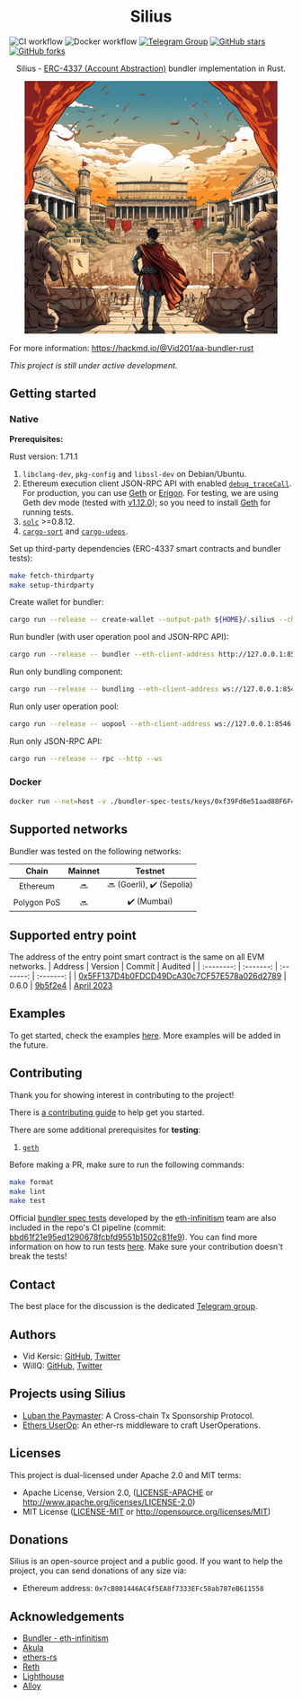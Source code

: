 # <h1 align="center"> Silius </h1>

![CI workflow](https://github.com/vid201/silius/actions/workflows/ci.yml/badge.svg)
![Docker workflow](https://github.com/vid201/silius/actions/workflows/publish_image.yml/badge.svg)
[![Telegram Group](https://img.shields.io/endpoint?color=neon&style=flat-square&url=https%3A%2F%2Ftg.sumanjay.workers.dev%2F%2BsKeRcN4j3MM3NmNk)](https://t.me/+sKeRcN4j3MM3NmNk)
[![GitHub stars](https://img.shields.io/github/stars/vid201/silius.svg?style=social&label=Star&maxAge=2592000)](https://github.com/vid201/silius/stargazers/)
[![GitHub forks](https://img.shields.io/github/forks/vid201/silius.svg?style=social&label=Fork&maxAge=2592000)](https://github.com/vid201/silius/network/)

<p align="center">Silius - <a href="https://eips.ethereum.org/EIPS/eip-4337">ERC-4337 (Account Abstraction)</a> bundler implementation in Rust.</p>

<p align="center">
    <img src="./docs/images/banner.png" width="450">
</p>

For more information: https://hackmd.io/@Vid201/aa-bundler-rust

<i>This project is still under active development.</i>

## Getting started

### Native

<b>Prerequisites:</b>

Rust version: 1.71.1

1. `libclang-dev`, `pkg-config` and `libssl-dev` on Debian/Ubuntu.
2. Ethereum execution client JSON-RPC API with enabled [`debug_traceCall`](https://geth.ethereum.org/docs/interacting-with-geth/rpc/ns-debug#debug_tracecall). For production, you can use [Geth](https://github.com/ethereum/go-ethereum) or [Erigon](https://github.com/ledgerwatch/erigon). For testing, we are using Geth dev mode (tested with [v1.12.0](https://github.com/ethereum/go-ethereum/releases/tag/v1.12.0)); so you need to install [Geth](https://geth.ethereum.org/docs/getting-started/installing-geth) for running tests.
3. [`solc`](https://docs.soliditylang.org/en/v0.8.17/installing-solidity.html) >=0.8.12.
4. [`cargo-sort`](https://crates.io/crates/cargo-sort) and [`cargo-udeps`](https://crates.io/crates/cargo-udeps).

Set up third-party dependencies (ERC-4337 smart contracts and bundler tests):

```bash
make fetch-thirdparty
make setup-thirdparty
```

Create wallet for bundler:

```bash
cargo run --release -- create-wallet --output-path ${HOME}/.silius --chain-id 5
```

Run bundler (with user operation pool and JSON-RPC API):

```bash
cargo run --release -- bundler --eth-client-address http://127.0.0.1:8545 --mnemonic-file ${HOME}/.silius/0xf39Fd6e51aad88F6F4ce6aB8827279cffFb92266 --beneficiary 0xf39Fd6e51aad88F6F4ce6aB8827279cffFb92266 --entry-points 0x5FF137D4b0FDCD49DcA30c7CF57E578a026d2789 --http --ws
```

Run only bundling component:

```bash
cargo run --release -- bundling --eth-client-address ws://127.0.0.1:8546 --mnemonic-file ${HOME}/.silius/0xf39Fd6e51aad88F6F4ce6aB8827279cffFb92266 --beneficiary 0xf39Fd6e51aad88F6F4ce6aB8827279cffFb92266 --entry-points 0x5FF137D4b0FDCD49DcA30c7CF57E578a026d2789
```

Run only user operation pool:

```bash
cargo run --release -- uopool --eth-client-address ws://127.0.0.1:8546 --entry-points 0x5FF137D4b0FDCD49DcA30c7CF57E578a026d2789
```

Run only JSON-RPC API:

```bash
cargo run --release -- rpc --http --ws
```

### Docker

```bash
docker run --net=host -v ./bundler-spec-tests/keys/0xf39Fd6e51aad88F6F4ce6aB8827279cffFb92266:/data/silius/0xf39Fd6e51aad88F6F4ce6aB8827279cffFb92266 -v ./db:/data/silius/db ghcr.io/vid201/silius:latest bundler --eth-client-address http://127.0.0.1:8545 --datadir data/silius --mnemonic-file data/silius/0xf39Fd6e51aad88F6F4ce6aB8827279cffFb92266 --beneficiary 0xf39Fd6e51aad88F6F4ce6aB8827279cffFb92266 --entry-points 0x5ff137d4b0fdcd49dca30c7cf57e578a026d2789 --http --http.addr 0.0.0.0 --http.port 3000 --http.api eth,debug,web3 --ws --ws.addr 0.0.0.0 --ws.port 3001 --ws.api eth,debug,web3 --eth-client-proxy-address http://127.0.0.1:8545
```

## Supported networks

Bundler was tested on the following networks:

| Chain         | Mainnet   | Testnet                                       |
| :--------:    | :-------: | :-------:                                     |
| Ethereum      | :soon:    | :soon: (Goerli), :heavy_check_mark: (Sepolia) |
| Polygon PoS   | :soon:    | :heavy_check_mark: (Mumbai)                   |

## Supported entry point
The address of the entry point smart contract is the same on all EVM networks.
| Address    | Version   | Commit    | Audited   |
| :--------: | :-------: | :-------: | :-------: |
| [0x5FF137D4b0FDCD49DcA30c7CF57E578a026d2789](https://blockscan.com/address/0x5FF137D4b0FDCD49DcA30c7CF57E578a026d2789) | 0.6.0 | [9b5f2e4](https://github.com/eth-infinitism/account-abstraction/commit/9b5f2e4bb30a81aa30761749d9e2e43fee64c768) | [April 2023](https://blog.openzeppelin.com/eip-4337-ethereum-account-abstraction-incremental-audit)

## Examples

To get started, check the examples [here](./examples/). More examples will be added in the future.

## Contributing

Thank you for showing interest in contributing to the project!

There is [a contributing guide](./CONTRIBUTING.md) to help get you started.

There are some additional prerequisites for **testing**:

1. [`geth`](https://geth.ethereum.org/docs/getting-started/installing-geth)

Before making a PR, make sure to run the following commands:

```bash
make format
make lint
make test
```

Official [bundler spec tests](https://github.com/eth-infinitism/bundler-spec-tests) developed by the [eth-infinitism](https://github.com/eth-infinitism/) team are also included in the repo's CI pipeline (commit: [bbd61f21e95ed1290678fcbfd9551b1502c81fe9](https://github.com/eth-infinitism/bundler-spec-tests/tree/bbd61f21e95ed1290678fcbfd9551b1502c81fe9)). You can find more information on how to run tests [here](https://github.com/eth-infinitism/bundler-spec-tests). Make sure your contribution doesn't break the tests!

## Contact

The best place for the discussion is the dedicated [Telegram group](https://t.me/+sKeRcN4j3MM3NmNk).

## Authors

- Vid Kersic: [GitHub](https://github.com/Vid201), [Twitter](https://twitter.com/vidkersic)
- WillQ: [GitHub](https://github.com/zsluedem), [Twitter](https://twitter.com/zsluedem06)

## Projects using Silius

- [Luban the Paymaster](https://github.com/da-bao-jian/luban-the-paymaster): A Cross-chain Tx Sponsorship Protocol.
- [Ethers UserOp](https://github.com/qi-protocol/ethers-userop/): An ether-rs middleware to craft UserOperations.

## Licenses

This project is dual-licensed under Apache 2.0 and MIT terms:

- Apache License, Version 2.0, ([LICENSE-APACHE](LICENSE-APACHE) or http://www.apache.org/licenses/LICENSE-2.0)
- MIT License ([LICENSE-MIT](LICENSE-MIT) or http://opensource.org/licenses/MIT)

## Donations

Silius is an open-source project and a public good. If you want to help the project, you can send donations of any size via:

- Ethereum address: `0x7cB801446AC4f5EA8f7333EFc58ab787eB611558`

## Acknowledgements

- [Bundler - eth-infinitism](https://github.com/eth-infinitism/bundler)
- [Akula](https://github.com/akula-bft/akula)
- [ethers-rs](https://github.com/gakonst/ethers-rs)
- [Reth](https://github.com/paradigmxyz/reth)
- [Lighthouse](https://github.com/sigp/lighthouse)
- [Alloy](https://github.com/alloy-rs)
